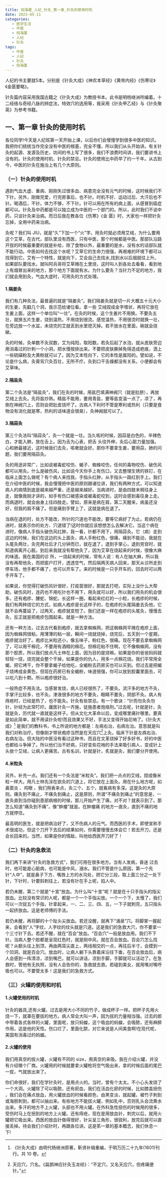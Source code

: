 ```yaml
---
title: 倪海厦_人纪_针灸_第一章_针灸的使用时机
date: 2023-05-11
categories:
   - 医学生活
   - 中医
   - 倪海厦
   - 人纪
   - 针灸
tags: 
   - 中医
   - 人纪
   - 针灸
   - 倪海厦
---
```

人纪的书主要就5本。分别是《针灸大成》《神农本草经》《黄帝内经》《伤寒论》《金匮要略》。

<!-- more -->
针灸篇内容采用我国古籍之《针灸大成》为教授书本。此书是明杨继洲所编着。十二经络与奇经八脉的辨症法，特效穴的选用等，我采用《针灸甲乙经》与《针灸聚英》为参考书籍。

## 一、第一章 针灸的使用时机

各位同学!今天是人纪班第一天开始上课，以后你们会慢慢学到很多中医的知识。我把你们统统当作完全没有中医的根基，完全不懂，所以我们从头开始讲。有关针灸的起源、发源及历史，坊间的书上写了很多，我们不浪费时间讲，我们要讲书上没有的。针灸的使用时机、针灸的禁忌。针灸的使用比中药早了约一千年。从古到今，中医的针灸在施治上有几个大原则。

### （一）针灸的使用时机

遇到气血大虚、重病、刚刚失过很多血、病患完全没有元气的时候，这时候我们不下针。另外，刚做完爱，行完房事后，也不针。时机不好、运动过后、大汗后也不针。喝酒后，不针。体力不够，不下针。针可以用在所有的病上面，从感冒到癌症都可以。针灸及中药都是可以独立成为中医的一个部门的。所以，此时我们不谈中药，只谈针灸来治病。而日后我在教各位《伤寒》《金
匮》时，大家也一样把针灸忘掉，全用中药来治病。

灸呢？我们叫 JIU，就是“久”下加一个“火”字。用灸时就必须用艾绒，为什么要用这个艾草，在古代，部队里没有西医，只有中医，那个时候都是中医。那部队沿路开拔的时候最重要的就是补给，除了食物以外，最重要的是水，没有水的话部队就不能行动。中医如何去找这个水呢？艾草它的生命力很强，再艰难的环境下都可以找得到它。艾有一个特性，就是向下，艾会自己去找水,找到水以后烟就往上升。如果部队要找水，就叫阿兵哥将艾草摊在土里烧，这时叫人到各处去看看，看到地上有烟冒出来的地方，那个地方下面就有水。为什么要灸？当针力不足的地方，我们就会用到灸，气血大虚时，可用灸的方式处理。

#### 1.隔姜灸

我们有几种灸法，最普遍的就是“隔姜灸”。我们隔姜灸就是切一片大概五十元大小的生姜，先戳几个洞，我示范给诸位看。拿一些
艾绒捏成金字塔状，再将它放在生姜上面，这样一个单位叫“一壮”。在灸的时候，这个生姜片不用换。不要灸五壮，就换五片生姜，烧到温热，不用烧到很烫。感觉温热，不用很烫时就换一壮，在旁边放一个水盆，未烧完的艾就丢到水里熄灭掉。若不放水在里面，碗就会烧破。

灸的时候，灸单数不灸双数，艾为纯阳，取阳数。若灸后起了水泡，就从皮肤旁边用消毒过的针刺一个小洞，把水慢按排出来。不要把皮肤撕掉免得造成疤痕，洒上一些硫磺粉及大黄粉就可以了。因为艾本性向下，它的本性是属阳的。譬如说，不论是什么病，灸膏肓穴灸百壮，无所不疗。灸到口干舌燥都没有关系，小便都会有艾草味。

#### 2.隔盐灸

第二个灸法是“隔盐灸”，我们在灸的时候，用盐巴填满神阙穴（就是肚脐），再放艾绒上去灸。先将盐炒熟。精盐不能用，要用青盐，要等盐变温一点了，凉了，再倒在神阙穴上，否则会把肚皮烧坏了。古病人下利时不管是寒利或热利（只要是食物没有消化就是寒，热利的话味道会很臭），灸神阙就可以了。

#### 3.隔蒜灸

第三个灸法叫“隔蒜灸”，灸一个就是一壮。当久咳的时候，因蒜是白色的，辛辣色白，才能入肺，放在舌上。因为舌为心表，把舌
头往外伸，灸后心脏力量加强。心和肺最接近，这时候我们去灸，咳嗽就会好。那你不要拿生姜，要用蒜，肺的问题，我们要用隔蒜灸。

灸的用途非常广，比如说被毒蛇咬伤、蝎子、蜘蛛咬伤，任何的毒物咬伤、破伤风都可以用灸。什么是破伤风，比如说今天你手上有伤口，又去整理生锈的铁钉，在临床上面怎么做呢？有个病人来找我，手指头红肿，从手指头一路红到手上。我们在介绍中医的时候，我会慢慢把中医的原则跟诸位讲，我们有两种方式，可以知道病人的病情到底是越来越严重，还是越来越好。当病进时，是由四肢末梢往身上走，就像我刚才讲的，如手有伤口被感染或被毒蛇咬到，这时会感到毒往身上走。而病退时，就会由身上往四肢走。譬如，原来是病在肩，第二天醒来，病虽还没好，但我的肩不痛了。但是痛到手臂上了，这就是病在退了。

当病在退的时，处方不能改，所针的穴道也不能改，要等它病好了为止。若病仍在进时，就表示你的处方、穴道错了!这时你就应该想想怎么去解决它。当这个病在进时，像病人手指头破伤风红肿，我一看，针都不用下，用隔蒜灸。它（病）走到这边的时候，我们在这边的头上面灸，病人手粉红色，很痛，痛到不能动，我就在头尾灸两壮，灸完两壮后才几分钟而已，就在退了，退到手掌心，退到劳宫时，就知道病离开心脏。到后来我就没有帮他灸了，因为艾草在烧起来的时候，很像大麻的味道。我在美国的诊
所，一烧起来的时候，常有人说：有人在抽大麻，所以我没有再帮他灸，而把窗户打开，透透空气，然后隔两天病人回来，那天从诊所走到停车场，他手都不痛了，也可以开车了。来的时候是一只手开车的，回去时可以两手开车了。

如果说，你觉得打破伤风针很好，打疫苗很好，那就去打吧，实际上没什么大帮助，破伤风时，连药也不用吃针也不用下，用灸就可以好，所以我们用灸的机会很多。还有疱疹、腰蛇、锦蛇。长这样一圈，看起来红红的一小粒，长疱疹的时候，我们有两种烧它的方式，如病人疱疹是长这样子的，在疱疹的头尾隔姜去灸他，它就不会再蔓延了，过两天，疱疹就变短了。我们还是一样在疱疹的头尾灸，慢慢去灸，反正就是把疱疹包围起来。就是一种方法。

还有一种方法，过去古代看到疱疹，就去拿蜘蛛网，把这蜘蛛网平摊在疱疹上面，因为蜘蛛网很粘，用薄薄的粘一层，瞬间一烧就烧掉，烧完后，五天到一个星期，疱疹就治好了。疱疹比米粒还小，像五味子，粉红色，很痛。现在不要去拿蜘蛛网了，可以用干棉花，不要用有酒精的棉花。但棉花粘不住啊，它不像蜘蛛网，没有那个胶质，所以我们放点凡士林在上面，因为目的是烧嘛。如果是你的爸爸妈妈就轻轻一烧，烧完就会整个干掉，如果是你的仇人，用多一点棉花烧。我们平常用全蝎，把它烤干，你不要拿蝎子给他吃，全蝎粉去药房买也可以买到。但过去是把蝎子烧烤成金黄色，但现在药房已有全蝎粉，味道很强，你可以放到胶囊里面去，可以吃八到十颗。所以疱疹很好治。

一般热症不用灸法。当感冒发烧，病人已经很热了，不要灸。流汗多的地方不灸，手掌汗比较多，也不灸。津液很多的地方不要灸，眼睛不要灸，阴部不灸。病人有痔疮时，已经是热了，也不能灸。针灸有些禁忌。有一个歌诀：“针而勿灸灸勿针，针经为此常叮咛。庸医针灸一齐施，徒施患者炮烙刑。”过去呢，针就是针，灸就是灸，历代就一直就是这样子。但从文化大革命以后，变成哪里痛针哪里。要真是如此简单，就不用读针灸啦!而且效果又不好，手法又变得开始花哨了。《针灸大成》[^1] 是我们的教科书，书上所说的地方都是：左病右治，右病左治。意思就是叫我们对称治疗。但像刚才带状疱疹当然是在天应穴[^2]上灸。临床下针是左病右治、右病左治。但大陆的中医没有看过这种书，而且在文革烧掉了好多好书，好的中医也都给斗争掉了。所以他们治不好病，只好变些花哨的手法来吸引病人，变成针上头放个艾绒，让病人更痛苦。古有名训，针就是针，炙就是灸，我们要分开使用。

#### 4.米粒灸

另外，补充一点。我们还有一个灸法是“米粒灸”。我们把一点点的艾绒，捏成像米粒一样大。用凡士林先涂在欲灸的穴道上，将它放在上面灸。用在什么地方呢，如鼻窦炎 、鸡眼 ，我们用香来点，灸三个、五个，就看病有多深。这是灸的大原则。痛灸到不痛止，不痛灸到痛止，这是原则，所谓“不痛灸到痛止”的意思是，一直灸直到当你碰到患部病根的时候，那儿开始产生了痛，对不对？就表示到了。那怎么知道“痛灸到不痛”，像“肿瘤”就是。在肿瘤痛 的地方一直灸，直到不痛的地方就停住。

最高明的医生，就是把病治好了，又不伤病人的元气。而西医的手术，即使宣称手术很成功，但这个刀开下去后的结果如何，你需要慢慢去体会它！若去开刀，还是会长回来的。当然，如果是你的情敌，叫他给西医开刀好了！

### （二）针灸的急救法

我们再下来讲“针灸的急救方式”，我们可用在很多地方。当有人发病，昏迷 过去时，他可能是心脏病，也可能是中风，溺水。我们不管是什么原因，第一个先针“人中”，就是鼻子下方、嘴唇上方的水沟处，把它分三段，取上面三分之一处下针，下针时，针要斜刺往上，若没有针在手上呢，掐人中。

若仍未醒，第二个就是“十宣”放血。为什么叫“十宣”呢？就是在十只手指头的指尖放血。比较没有常识的人呢，都是一个一个手指尖放。一个一个下，太慢了，我们可以一次捉五个手指，针拿起来，一、二、三、四、五，一下子就刺完，五只指头一起挤放血。这是老师傅的手法。

若仍未醒，再将脚的十个趾头尖放血。若还没醒，就再下“涌泉”穴。将脚掌一握起来，会看到“人”字纹，人字纹的纹头就是穴道。这是我们的急救大穴，你不要拿一个三寸针下去。若还不醒，就在“百会”放血。“百会穴”一般是放血用。我们不下针。当病人整个脸都是呈现红色时，就是刚中风，就在百会放血。百会穴怎么找呢？从额头往上到顶，再由两耳尖直上，两线相交的一点，再往后半寸，会摸到一个凹洞，就是百会穴。放血时，让病人躺下头靠着床沿往下垂，在百会放血后，病人会感到一阵清凉，凉到嘴巴，就可以讲话，凉到手脚，手脚就可以活动了。在急救时，管他有无执照，没有人会告你的，急救就去救。若碰到美女，就用嘴对嘴呼吸也可以。不要管太多！这是我们的急救方式。

### （三）火罐的使用和时机

#### 1.火罐使用的时机

针灸的器具,还有火罐。过去是用大小不同的竹子，做成杯子一样。把杯子先用火烧一下，就罩在要拔的地方。病人常会大叫一声，因为拔的力量相当强。过去的郎中带着各式各样的火罐，里面呢，放只蚂蝗，这个吸血的蚂蝗，会吸脓，还有麻醉作用，这是他的天性。伤口烂了，里面化脓，对它来说是人间美食啊!在现代呢，美国有消毒过的蚂蝗。

#### 2.火罐的使用

我们用真空的拔火罐，火罐有不同的 size，用真空的来吸。我在介绍火罐，并没有介绍哪个厂商。火罐用的时候就要拿火罐枪将空气吸出来，拿的时候后面的尾巴一拔，气就放出来了。

你们命很好，我们在学针灸时，是用点火的。当时，曾有个太太。不小心头发烧了一个大洞。火罐除了可以吸脓，还有瘀血，我们在活血化瘀的时候，比如膝盖扭伤 ，我们会在痛点放血，用火罐放血的时候看颜色，由黑变淡，就起罐。被竹子刺到或海胆刺到，都可以抽出来。有些地方不能拔火罐，例如乳中，否则乳头会流黄水出来。多汗的地方不上火罐，头部也不用火罐。在外科急性扭伤的时候用的很多，受伤时马上在扭到的地方上火罐。还有痔疮，现在是用放血针，刺完以后，就用火罐把它吸出来。西医的放血针做得很好，针尖呈三角形，很锐利，放完后就可以直接丢掉。待会我们介绍针时，再跟各位讲。这是笫一章的基本概念，我们休息一下!

[^1]:《针灸大成》由明代杨继洲原著，靳贤补辑重编，于明万历二十九年(1601)刊行。共 10 卷。
[^2]:天应穴，穴名。《扁鹊神应针灸玉龙经》：“不定穴，又名天应穴，但疼痛便针。”
